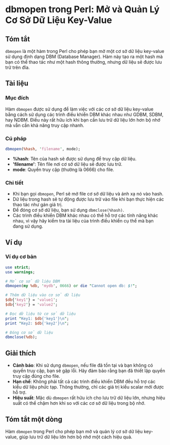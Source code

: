 <!--
Meta Description: # dbmopen trong Perl: Mở và Quản Lý Cơ Sở Dữ Liệu Key-Value ## Tóm tắt `dbmopen` là một hàm trong Perl cho phép bạn mở một cơ sở dữ liệu key-value sử ...
Meta Keywords: liệu, bạn, dbmopen, các, hash
-->

# dbmopen trong Perl: Mở và Quản Lý Cơ Sở Dữ Liệu Key-Value

## Tóm tắt
`dbmopen` là một hàm trong Perl cho phép bạn mở một cơ sở dữ liệu key-value sử dụng định dạng DBM (Database Manager). Hàm này tạo ra một hash mà bạn có thể thao tác như một hash thông thường, nhưng dữ liệu sẽ được lưu trữ trên đĩa.

## Tài liệu
### Mục đích
Hàm `dbmopen` được sử dụng để làm việc với các cơ sở dữ liệu key-value bằng cách sử dụng các trình điều khiển DBM khác nhau như GDBM, SDBM, hay NDBM. Điều này rất hữu ích khi bạn cần lưu trữ dữ liệu lớn hơn bộ nhớ mà vẫn cần khả năng truy cập nhanh.

### Cú pháp
```perl
dbmopen(%hash, 'filename', mode);
```
- **%hash**: Tên của hash sẽ được sử dụng để truy cập dữ liệu.
- **'filename'**: Tên file nơi cơ sở dữ liệu sẽ được lưu trữ.
- **mode**: Quyền truy cập (thường là 0666) cho file.

### Chi tiết
- Khi bạn gọi `dbmopen`, Perl sẽ mở file cơ sở dữ liệu và ánh xạ nó vào hash. 
- Dữ liệu trong hash sẽ tự động được lưu trữ vào file khi bạn thực hiện các thao tác như gán giá trị.
- Để đóng cơ sở dữ liệu, bạn sử dụng `dbmclose(%hash)`.
- Các trình điều khiển DBM khác nhau có thể hỗ trợ các tính năng khác nhau, vì vậy hãy kiểm tra tài liệu của trình điều khiển cụ thể mà bạn đang sử dụng.

## Ví dụ
### Ví dụ cơ bản
```perl
use strict;
use warnings;

# Mở cơ sở dữ liệu DBM
dbmopen(my %db, 'mydb', 0666) or die "Cannot open db: $!";

# Thêm dữ liệu vào cơ sở dữ liệu
$db{'key1'} = 'value1';
$db{'key2'} = 'value2';

# Đọc dữ liệu từ cơ sở dữ liệu
print "Key1: $db{'key1'}\n";
print "Key2: $db{'key2'}\n";

# Đóng cơ sở dữ liệu
dbmclose(%db);
```

## Giải thích
- **Cảnh báo**: Khi sử dụng `dbmopen`, nếu file đã tồn tại và bạn không có quyền truy cập, bạn sẽ gặp lỗi. Hãy đảm bảo rằng bạn đã thiết lập quyền truy cập đúng cho file.
- **Hạn chế**: Không phải tất cả các trình điều khiển DBM đều hỗ trợ các kiểu dữ liệu phức tạp. Thông thường, chỉ các giá trị kiểu scalar mới được hỗ trợ.
- **Hiệu suất**: Mặc dù `dbmopen` rất hữu ích cho lưu trữ dữ liệu lớn, nhưng hiệu suất có thể chậm hơn khi so với các cơ sở dữ liệu trong bộ nhớ.

## Tóm tắt một dòng
Hàm `dbmopen` trong Perl cho phép bạn mở và quản lý cơ sở dữ liệu key-value, giúp lưu trữ dữ liệu lớn hơn bộ nhớ một cách hiệu quả.